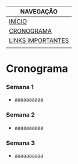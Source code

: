 |  NAVEGAÇÃO 	|
|---	        |
|  [INÍCIO](https://gabrieldeio.github.io/logicaparacomputacao.github.io/) 	        |
|  [CRONOGRAMA](cronograma/) 	        |
|  [LINKS IMPORTANTES](links-importantes/)	        |
|   	        |


# Cronograma

### Semana 1
* aaaaaaaaaa

### Semana 2
* aaaaaaaaaa

### Semana 3
* aaaaaaaaaa

